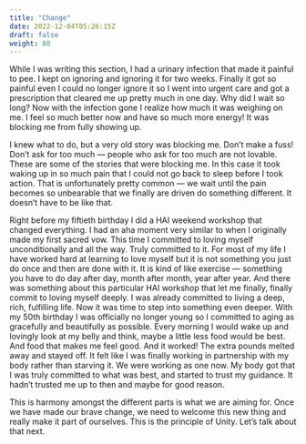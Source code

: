 ```yaml
---
title: "Change"
date: 2022-12-04T05:26:15Z
draft: false
weight: 80
---
```

While I was writing this section, I had a urinary infection that made it painful to pee. I kept on ignoring and ignoring it for two weeks. Finally it got so painful even I could no longer ignore it so I went into urgent care and got a prescription that cleared me up pretty much in one day.  Why did I wait so long? Now with the infection gone I realize how much it was weighing on me. I feel so much better now and have so much more energy! It was blocking me from fully showing up.  

I knew what to do, but a very old story was blocking me. Don’t make a fuss! Don’t ask for too much — people who ask for too much are not lovable. These are some of the stories that were blocking me. In this case it took waking up in so much pain that I could not go back to sleep before I took action. That is unfortunately pretty common — we wait until the pain becomes so unbearable that we finally are driven do something different. It doesn’t have to be like that.

Right before my fiftieth birthday I did a HAI weekend workshop that changed everything. I had an aha moment very similar to when I originally made my first sacred vow.  This time I committed to loving myself unconditionally and all the way. Truly committed to it.  For most of my life I have worked hard at learning to love myself but it is not something you just do once and then are done with it. It is kind of like exercise — something you have to do day after day, month after month, year after year. And there was something about this particular HAI workshop that let me finally, finally commit to loving myself deeply. I was already committed to living a deep, rich, fulfilling life. Now it was time to step into something even deeper. With my 50th birthday I was officially no longer young so I committed to aging as gracefully and beautifully as possible.  Every morning I would wake up and lovingly look at my belly and think, maybe a little less food would be best. And food that makes me feel good. And it worked! The extra pounds melted away and stayed off.  It felt like I was finally working in partnership with my body rather than starving it. We were working as one now. My body got that I was truly committed to what was best, and started to trust my guidance. It hadn’t trusted me up to then and maybe for good reason.

This is harmony amongst the different parts is what we are aiming for. Once we have made our brave change, we need to welcome this new thing and really make it part of ourselves. This is the principle of Unity. Let’s talk about that next. 